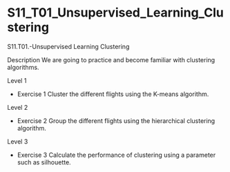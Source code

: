 # S11_T01_Unsupervised_Learning_Clustering

S11.T01.-Unsupervised Learning Clustering

Description
We are going to practice and become familiar with clustering algorithms.

Level 1

- Exercise 1
Cluster the different flights using the K-means algorithm.

Level 2

- Exercise 2
Group the different flights using the hierarchical clustering algorithm.

Level 3

- Exercise 3
Calculate the performance of clustering using a parameter such as silhouette.
